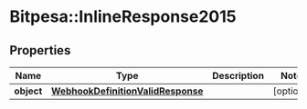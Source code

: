 # Bitpesa::InlineResponse2015

## Properties
Name | Type | Description | Notes
------------ | ------------- | ------------- | -------------
**object** | [**WebhookDefinitionValidResponse**](WebhookDefinitionValidResponse.md) |  | [optional] 


